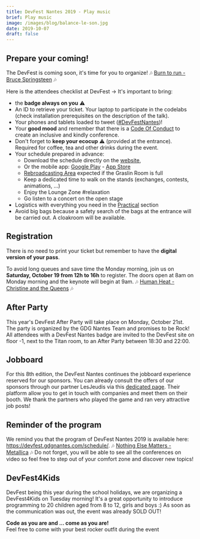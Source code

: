 ```yaml
---
title: DevFest Nantes 2019 - Play music
brief: Play music
image: /images/blog/balance-le-son.jpg
date: 2019-10-07
draft: false
---
```


## Prepare your coming!
The DevFest is coming soon, it's time for you to organize! 🎶 [Burn to run - Bruce Springsteen](https://www.youtube.com/watch?v=IxuThNgl3YA) 🎶

Here is the attendees checklist at DevFest → It's important to bring:

* the **badge always on you** :warning:
* An ID to retrieve your ticket. Your laptop to participate in the codelabs (check installation prerequisites on the description of the talk).
* Your phones and tablets loaded to tweet ([#DevFestNantes](https://twitter.com/search?q=%23devfestnantes))!
* Your **good mood** and remember that there is a [Code Of Conduct](https://devfest.gdgnantes.com/code-of-conduct/) to create an inclusive and kindly conference.
* Don't forget to **keep your ecocup** :warning: (provided at the entrance). Required for coffee, tea and other drinks during the event.
* Your schedule prepared in advance:
    * Download the schedule directly on the [website](https://devfest.gdgnantes.com/schedule/),
    * Or the mobile app: [Google Play](https://play.google.com/store/apps/details?id=io.monkeypatch.mobile.konfetti) - [App Store](https://apps.apple.com/us/app/konfetti/id1480039275?app=itunes)
    * [Rebroadcasting Area](https://devfest.gdgnantes.com/attending/) expected if the Graslin Room is full
    * Keep a dedicated time to walk on the stands (exchanges, contests, animations, ...)
    * Enjoy the Lounge Zone #relaxation
    * Go listen to a concert on the open stage
* Logistics with everything you need in the [Practical](https://devfest.gdgnantes.com/attending/) section
* Avoid big bags because a safety search of the bags at the entrance will be carried out. A cloakroom will be available.

## Registration
There is no need to print your ticket but remember to have the **digital version of your pass**.

To avoid long queues and save time the Monday morning, join us on  **Saturday, October 19 from 12h to 16h** to register. The doors open at 8am on Monday morning and the keynote will begin at 9am. 🎶 [Human Heat - Christine and the Queens](https://www.youtube.com/watch?v=FkWVD9w98ok) 🎶

## After Party
This year's DevFest After Party will take place on Monday, October 21st. The party is organized by the GDG Nantes Team and promises to be Rock!
All attendees with a DevFest Nantes badge are invited to the DevFest site on floor -1, next to the Titan room, to an After Party between 18:30 and 22:00.

## Jobboard
For this 8th edition, the DevFest Nantes continues the jobboard experience reserved for our sponsors. You can already consult the offers of our sponsors through our partner LesJeudis via this [dedicated page](https://devfest.lesjeudis.com/). Their platform allow you to get in touch with companies and meet them on their booth. We thank the partners who played the game and ran very attractive job posts!

## Reminder of the program
We remind you that the program of DevFest Nantes 2019 is available here: https://devfest.gdgnantes.com/schedule/. 🎶 [Nothing Else Matters - Metallica](https://www.youtube.com/watch?v=tAGnKpE4NCI) 🎶
Do not forget, you will be able to see all the conferences on video so feel free to step out of your comfort zone and discover new topics!

## DevFest4Kids
DevFest being this year during the school holidays, we are organizing a DevFest4Kids on Tuesday morning! It's a great opportunity to introduce programming to 20 children aged from 8 to 12, girls and boys :)
As soon as the communication was out, the event was already SOLD OUT!

**Code as you are and ... come as you are!**  
Feel free to come with your best rocker outfit during the event   
